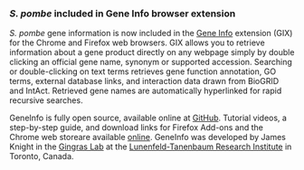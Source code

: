 ### *S. pombe* included in Gene Info browser extension

<!-- pombase_flags: frontpage -->
<!-- newsfeed_thumbnail: gix_icon.png -->

*S. pombe* gene information is now included in the [Gene Info](https://gene-info.org/) extension (GIX) for the Chrome and Firefox web browsers. GIX allows you to retrieve information about a gene product directly on any webpage simply by double clicking an official gene name, synonym or supported accession. Searching or double-clicking on text terms retrieves gene function annotation, GO terms, external database links, and interaction data drawn from BioGRID and IntAct. Retrieved gene names are automatically hyperlinked for rapid recursive searches.

GeneInfo is fully open source, available online at [GitHub](https://github.com/knightjdr/gene-info/). Tutorial videos, a step-by-step guide, and download links for Firefox Add-ons and the Chrome web storeare available [online](https://gene-info.org/). GeneInfo was developed by James Knight in the [Gingras Lab](https://gingraslab.lunenfeld.ca/) at the [Lunenfeld-Tanenbaum Research Institute](http://www.lunenfeld.ca/) in Toronto, Canada.
